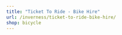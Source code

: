 ```yaml
---
title: "Ticket To Ride - Bike Hire"
url: /inverness/ticket-to-ride-bike-hire/
shop: bicycle
---
```

